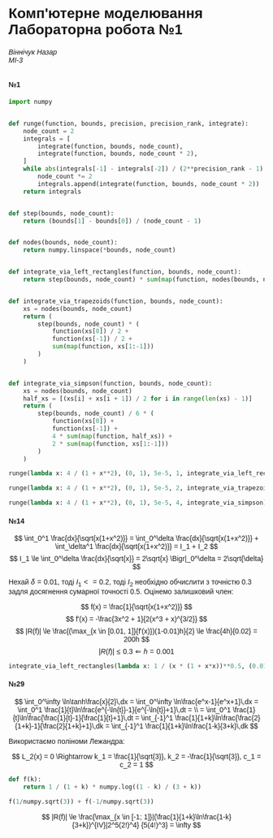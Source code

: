 # Комп'ютерне моделювання <br> Лабораторна робота №1
###### Віннічук Назар <br> МІ-3

#### №1

```python
import numpy


def runge(function, bounds, precision, precision_rank, integrate):
    node_count = 2
    integrals = [
        integrate(function, bounds, node_count),
        integrate(function, bounds, node_count * 2),
    ]
    while abs(integrals[-1] - integrals[-2]) / (2**precision_rank - 1) > precision:
        node_count *= 2
        integrals.append(integrate(function, bounds, node_count * 2))
    return integrals


def step(bounds, node_count):
    return (bounds[1] - bounds[0]) / (node_count - 1)


def nodes(bounds, node_count):
    return numpy.linspace(*bounds, node_count)


def integrate_via_left_rectangles(function, bounds, node_count):
    return step(bounds, node_count) * sum(map(function, nodes(bounds, node_count)[:-1]))


def integrate_via_trapezoids(function, bounds, node_count):
    xs = nodes(bounds, node_count)
    return (
        step(bounds, node_count) * (
            function(xs[0]) / 2 +
            function(xs[-1]) / 2 +
            sum(map(function, xs[1:-1]))
        )
    )


def integrate_via_simpson(function, bounds, node_count):
    xs = nodes(bounds, node_count)
    half_xs = [(xs[i] + xs[i + 1]) / 2 for i in range(len(xs) - 1)]
    return (
        step(bounds, node_count) / 6 * (
            function(xs[0]) +
            function(xs[-1]) +
            4 * sum(map(function, half_xs)) +
            2 * sum(map(function, xs[1:-1]))
        )
    )
```

```python
runge(lambda x: 4 / (1 + x**2), (0, 1), 5e-5, 1, integrate_via_left_rectangles)
```
```python
runge(lambda x: 4 / (1 + x**2), (0, 1), 5e-5, 2, integrate_via_trapezoids)
```
```python
runge(lambda x: 4 / (1 + x**2), (0, 1), 5e-5, 4, integrate_via_simpson)
```

#### №14

$$
    \int_0^1 \frac{dx}{\sqrt{x(1+x^2)}} =
    \int_0^\delta \frac{dx}{\sqrt{x(1+x^2)}} +
    \int_\delta^1 \frac{dx}{\sqrt{x(1+x^2)}} = I_1 + I_2
$$
$$
    I_1 \le \int_0^\delta \frac{dx}{\sqrt{x}} = 2\sqrt{x} \Bigr|_0^\delta
    = 2\sqrt{\delta}
$$

Нехай $\delta = 0.01$, тоді $I_1 <= 0.2$, тоді $I_2$ необхідно обчислити з точністю
$0.3$ задля досягнення сумарної точності $0.5$. Оцінемо залишковий член:

$$
    f(x) = \frac{1}{\sqrt{x(1+x^2)}}
$$
$$
    f'(x) = -\frac{3x^2 + 1}{2(x^3 + x)^{3/2}}
$$
$$
    |R(f)|
    \le \frac{(\max_{x \in [0.01, 1]}{f'(x)})(1-0.01)h}{2}
    \le \frac{4h}{0.02}
    = 200h
$$
$$
    |R(f)| \le 0.3 \Leftarrow h = 0.001
$$

```python
integrate_via_left_rectangles(lambda x: 1 / (x * (1 + x*x))**0.5, (0.01, 1), 991)
```

#### №29

$$
    \int_0^\infty \ln\tanh\frac{x}{2}\,dx
    = \int_0^\infty \ln\frac{e^x-1}{e^x+1}\,dx
    = \int_0^1 \frac{1}{t}\ln\frac{e^{-\ln{t}}-1}{e^{-\ln{t}}+1}\,dt = \\
    = \int_0^1 \frac{1}{t}\ln\frac{\frac{1}{t}-1}{\frac{1}{t}+1}\,dt
    = \int_{-1}^1 \frac{1}{1+k}\ln\frac{\frac{2}{1+k}-1}{\frac{2}{1+k}+1}\,dk
    = \int_{-1}^1 \frac{1}{1+k}\ln\frac{1-k}{3+k}\,dk
$$

Використаємо поліноми Лежандра:

$$
    L_2(x) = 0 \Rightarrow k_1 = \frac{1}{\sqrt{3}}, k_2 = -\frac{1}{\sqrt{3}}, c_1 = c_2 = 1
$$

```python
def f(k):
    return 1 / (1 + k) * numpy.log((1 - k) / (3 + k))

f(1/numpy.sqrt(3)) + f(-1/numpy.sqrt(3))
```

$$
    |R(f)| \le \frac{\max_{x \in [-1; 1]}|(\frac{1}{1+k}\ln\frac{1-k}{3+k})^{IV}|2^5(2!)^4}
    {5(4!)^3} = \infty
$$

<style>
    body {
        font-family: sans-serif;
    }
    .MathJax * {
        color: inherit !important;
    }
</style>
